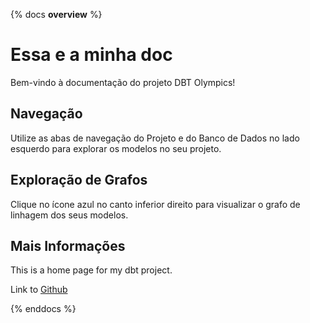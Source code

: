{% docs __overview__ %}

# Essa e a minha doc

Bem-vindo à documentação do projeto DBT Olympics!

## Navegação

Utilize as abas de navegação do Projeto e do Banco de Dados no lado esquerdo para explorar os modelos no seu projeto.

## Exploração de Grafos

Clique no ícone azul no canto inferior direito para visualizar o grafo de linhagem dos seus modelos.

## Mais Informações

This is a home page for my dbt project.

Link to [Github](<https://github.com/HerbertSouto/Olympic-Games-Pipeline>)

{% enddocs %}